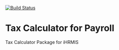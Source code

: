 <a href="https://travis-ci.org/islestech/tax"><img src="https://travis-ci.org/islestech/tax.svg" alt="Build Status"></a>
# Tax Calculator for Payroll
Tax Calculator Package for iHRMIS
